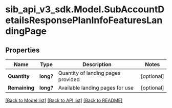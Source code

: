 # sib_api_v3_sdk.Model.SubAccountDetailsResponsePlanInfoFeaturesLandingPage
## Properties

Name | Type | Description | Notes
------------ | ------------- | ------------- | -------------
**Quantity** | **long?** | Quantity of landing pages provided | [optional] 
**Remaining** | **long?** | Available landing pages for use | [optional] 

[[Back to Model list]](../README.md#documentation-for-models) [[Back to API list]](../README.md#documentation-for-api-endpoints) [[Back to README]](../README.md)

